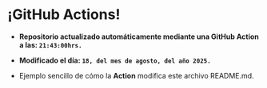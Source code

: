 # ¡GitHub Actions!
* **Repositorio actualizado automáticamente mediante una GitHub Action a las: `21:43:00hrs.`**
* **Modificado el día: `18, del mes de agosto, del año 2025.`**

* Ejemplo sencillo de cómo la **Action** modifica este archivo README.md.
